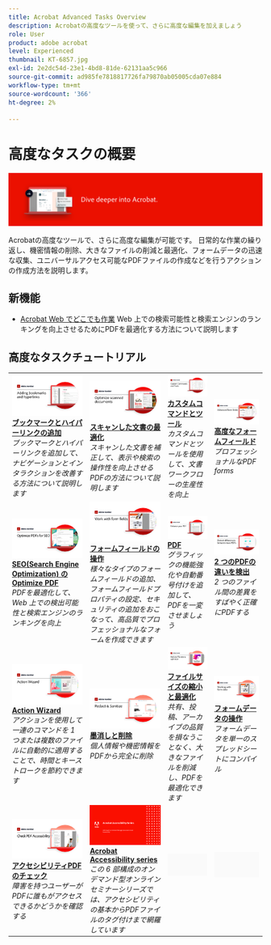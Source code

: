 ```yaml
---
title: Acrobat Advanced Tasks Overview
description: Acrobatの高度なツールを使って、さらに高度な編集を加えましょう
role: User
product: adobe acrobat
level: Experienced
thumbnail: KT-6857.jpg
exl-id: 2e2dc54d-23e1-4bd8-81de-62131aa5c966
source-git-commit: ad985fe7818817726fa79870ab05005cda07e884
workflow-type: tm+mt
source-wordcount: '366'
ht-degree: 2%

---
```


# 高度なタスクの概要

![Acrobat入門の画像](../assets/Hero-AdvancedTasks.png)

Acrobatの高度なツールで、さらに高度な編集が可能です。 日常的な作業の繰り返し、機密情報の削除、大きなファイルの削減と最適化、フォームデータの迅速な収集、ユニバーサルアクセス可能なPDFファイルの作成などを行うアクションの作成方法を説明します。

## 新機能

* [Acrobat Web でどこでも作業](optimizeseo.md)
Web 上での検索可能性と検索エンジンのランキングを向上させるためにPDFを最適化する方法について説明します

## 高度なタスクチュートリアル

<table style="table-layout:fixed">
<tr>
  <td>
    <a href="bookmarks.md">
      <img alt="ブックマークとハイパーリンクの追加" src="../assets/Bookmarks_1280.png" />
    </a>
    <div>
    <a href="bookmarks.md"><strong>ブックマークとハイパーリンクの追加</strong></a>
    </div>
    <em>ブックマークとハイパーリンクを追加して、ナビゲーションとインタラクションを改善する方法について説明します</em>
    <br>
  </td>
  <td>
    <a href="optimizescan.md">
      <img alt="スキャンした文書の最適化" src="../assets/Scan_1280.png" />
    </a>
    <div>
    <a href="optimizescan.md"><strong>スキャンした文書の最適化</strong></a>
    </div>
    <em>スキャンした文書を補正して、表示や検索の操作性を向上させるPDFの方法について説明します</em>
    <br>
  </td>
  <td>
    <a href="custom.md">
      <img alt="カスタムコマンドとツール" src="../assets/Createcustom_1280.png" />
    </a>
    <div>
    <a href="custom.md"><strong>カスタムコマンドとツール</strong></a>
    </div>
    <em>カスタムコマンドとツールを使用して、文書ワークフローの生産性を向上</em>
    <br>
  </td>
  <td>
    <a href="advancedforms.md">
      <img alt="高度なフォームフィールド" src="../assets/Advancedforms_1280.png" />
    </a>
    <div>
    <a href="advancedforms.md"><strong>高度なフォームフィールド</strong></a>
    </div>
    <em>プロフェッショナルなPDF forms</em>
    <br>
  </td>
</tr>
<tr>
 <td>
    <a href="optimizeseo.md">
      <img alt="SEO(Search Engine Optimization) のOptimize PDF" src="../assets/seo_1280.png" />
    </a>
    <div>
    <a href="optimizeseo.md"><strong>SEO(Search Engine Optimization) のOptimize PDF</strong></a>
    </div>
    <em>PDFを最適化して、Web 上での検出可能性と検索エンジンのランキングを向上</em>
    <br>
  </td>
  <td>
    <a href="workforms.md">
      <img alt="フォームフィールドの操作" src="../assets/Workform_1280.png" />
    </a>
    <div>
    <a href="workforms.md"><strong>フォームフィールドの操作</strong></a>
    </div>
    <em>様々なタイプのフォームフィールドの追加、フォームフィールドプロパティの設定、セキュリティの追加をおこなって、高品質でプロフェッショナルなフォームを作成できます</em>
    <br>
  </td>
  <td>
    <a href="enhance.md">
      <img alt="PDF" src="../assets/Enhance_1280.png" />
    </a>
    <div>
    <a href="enhance.md"><strong>PDF</strong></a>
    </div>
    <em>グラフィックの機能強化や自動番号付けを追加して、PDFを一変させましょう</em>
    <br>
  </td>
 <td>
    <a href="compare.md">
      <img alt="2 つのPDFの違いを検出" src="../assets/Compare_1280.png" />
    </a>
    <div>
    <a href="compare.md"><strong>2 つのPDFの違いを検出</strong></a>
    </div>
    <em>2 つのファイル間の差異をすばやく正確にPDFする</em>
    <br>
  </td>
</tr>
<tr>
  <td>
    <a href="action.md">
      <img alt="Action Wizard" src="../assets/Action.jpg" />
    </a>
    <div>
    <a href="action.md"><strong>Action Wizard</strong></a>
    </div>
    <em>アクションを使用して一連のコマンドを 1 つまたは複数のファイルに自動的に適用することで、時間とキーストロークを節約できます</em>
    <br>
  </td>
  <td>
    <a href="redact.md">
      <img alt="墨消しと削除" src="../assets/Redact.jpg" />
    </a>
    <div>
    <a href="redact.md"><strong>墨消しと削除</strong></a>
    </div>
    <em>個人情報や機密情報をPDFから完全に削除</em>
    <br>
  </td>
 <td>
    <a href="reduce.md">
      <img alt="ファイルサイズの縮小と最適化" src="../assets/Reduce.jpg" />
    </a>
    <div>
    <a href="reduce.md"><strong>ファイルサイズの縮小と最適化</strong></a>
    </div>
    <em>共有、投稿、アーカイブの品質を損なうことなく、大きなファイルを削減し、PDFを最適化できます</em>
    <br>
  </td>
  <td>
    <a href="formdata.md">
      <img alt="Action Wizard" src="../assets/FormData.jpg" />
    </a>
    <div>
    <a href="formdata.md"><strong>フォームデータの操作</strong></a>
    </div>
    <em>フォームデータを単一のスプレッドシートにコンパイル</em>
    <br>
  </td>
</tr>
<tr>
 <td>
    <a href="accessibility.md">
      <img alt="アクセシビリティPDFのチェック" src="../assets/Checkaccessible_1280.jpg" />
    </a>
    <div>
    <a href="accessibility.md"><strong>アクセシビリティPDFのチェック</strong></a>
    </div>
    <em>障害を持つユーザーがPDFに誰もがアクセスできるかどうかを確認する</em>
    <br>
  </td>
 <td>
    <a href="accessibility-series.md">
      <img alt="アクセシブルなPDFファイルの準備" src="../assets/Accessibilityseries_1280.png" />
    </a>
    <div>
    <a href="accessibility-series.md"><strong>Acrobat Accessibility series</strong></a>
    </div>
    <em>この 6 部構成のオンデマンド型オンラインセミナーシリーズでは、アクセシビリティの基本からPDFファイルのタグ付けまで網羅しています</em>
    <br>
  </td>
  <td>
   <img alt="スペーサー" src="../assets/Grayspacer.png" />
    <div>
    <br>
  </td> 
  <td>
   <img alt="スペーサー" src="../assets/Grayspacer.png" />
    <div>
    <br>
  </td>  
</tr>
</table>
